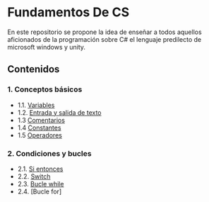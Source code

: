 # Fundamentos De CS
En este repositorio se propone la idea de enseñar a todos aquellos aficionados de la programación sobre C# el lenguaje predilecto de microsoft windows y unity.
## Contenidos
### 1. Conceptos básicos
- 1.1. [Variables](https://github.com/DIRM2705/PrincipiosDeCs/blob/main/Conceptos%20b%C3%A1sicos/Variables.cs "Variables")
- 1.2. [Entrada y salida de texto](https://github.com/DIRM2705/PrincipiosDeCs/blob/main/Conceptos%20b%C3%A1sicos/EntradaYSalida.cs "Entrada y salida de texto")
- 1.3 [Comentarios](https://github.com/DIRM2705/PrincipiosDeCs/blob/main/Conceptos%20b%C3%A1sicos/Comentarios.cs "Comentarios")
- 1.4 [Constantes](https://github.com/DIRM2705/PrincipiosDeCs/blob/main/Conceptos%20b%C3%A1sicos/Constantes.cs "Constantes") 
- 1.5 [Operadores](https://github.com/DIRM2705/PrincipiosDeCs/blob/main/Conceptos%20b%C3%A1sicos/Operadores.cs "Operadores")
### 2. Condiciones y bucles
- 2.1. [Si entonces](https://github.com/DIRM2705/PrincipiosDeCs/blob/main/Condicionales%20y%20bucles/SiEntonces.cs "Si entonces")
- 2.2. [Switch](https://github.com/DIRM2705/PrincipiosDeCs/blob/main/Condicionales%20y%20bucles/Switch.cs "Switch")
- 2.3. [Bucle while](https://github.com/DIRM2705/PrincipiosDeCs/blob/main/Condicionales%20y%20bucles/BucleWhile.cs "Bucle While")
- 2.4. [Bucle for]